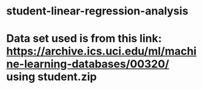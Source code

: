# student-linear-regression-analysis
# Data set used is from this link: https://archive.ics.uci.edu/ml/machine-learning-databases/00320/ using student.zip
